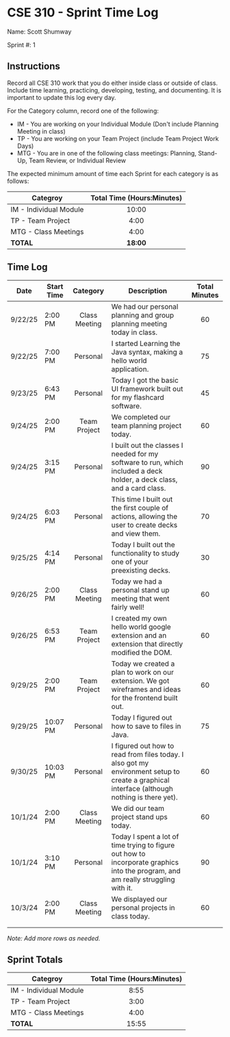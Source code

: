 # CSE 310 - Sprint Time Log

Name: Scott Shumway

Sprint #: 1

## Instructions

Record all CSE 310 work that you do either inside class or outside of class.  Include time learning, practicing, developing, testing, and documenting.  It is important to update this log every day.

For the Category column, record one of the following:
* IM - You are working on your Individual Module (Don't include Planning Meeting in class)
* TP - You are working on your Team Project (include Team Project Work Days)
* MTG - You are in one of the following class meetings: Planning, Stand-Up, Team Review, or Individual Review

The expected minimum amount of time each Sprint for each category is as follows:

|Categroy                       |Total Time (Hours:Minutes)|
|-------------------------------|:------------------------:|
|IM - Individual Module         |          10:00           |
|TP - Team Project              |           4:00           |
|MTG - Class Meetings           |           4:00           |
|**TOTAL**                      |        **18:00**         |

## Time Log

| Date    | Start Time |   Category    | Description                                                                                                                                  | Total Minutes |
|---------|------------|:-------------:|----------------------------------------------------------------------------------------------------------------------------------------------|:-------------:|
| 9/22/25 | 2:00 PM    | Class Meeting | We had our personal planning and group planning meeting today in class.                                                                      |      60       |
| 9/22/25 | 7:00 PM    |   Personal    | I started Learning the Java syntax, making a hello world application.                                                                        |      75       |
| 9/23/25 | 6:43 PM    |   Personal    | Today I got the basic UI framework built out for my flashcard software.                                                                      |      45       |
| 9/24/25 | 2:00 PM    | Team Project  | We completed our team planning project today.                                                                                                |      60       |
| 9/24/25 | 3:15 PM    |   Personal    | I built out the classes I needed for my software to run, which included a deck holder, a deck class, and a card class.                       |      90       |
| 9/24/25 | 6:03 PM    |   Personal    | This time I built out the first couple of actions, allowing the user to create decks and view them.                                          |      70       |
| 9/25/25 | 4:14 PM    |   Personal    | Today I built out the functionality to study one of your preexisting decks.                                                                  |      30       |
| 9/26/25 | 2:00 PM    | Class Meeting | Today we had a personal stand up meeting that went fairly well!                                                                              |      60       |
| 9/26/25 | 6:53 PM    | Team Project  | I created my own hello world google extension and an extension that directly modified the DOM.                                               |      60       |
| 9/29/25 | 2:00 PM    | Team Project  | Today we created a plan to work on our extension. We got wireframes and ideas for the frontend built out.                                    |      60       |
| 9/29/25 | 10:07 PM   |   Personal    | Today I figured out how to save to files in Java.                                                                                            |      75       |
| 9/30/25 | 10:03 PM   |   Personal    | I figured out how to read from files today. I also got my environment setup to create a graphical interface (although nothing is there yet). |      60       |
| 10/1/24 | 2:00 PM    | Class Meeting | We did our team project stand ups today.                                                                                                     |      60       |
| 10/1/24 | 3:10 PM    |   Personal    | Today I spent a lot of time trying to figure out how to incorporate graphics into the program, and am really struggling with it.             |      90       |
| 10/3/24 | 2:00 PM    | Class Meeting | We displayed our personal projects in class today.                                                                                           |      60       |
|         |            |               |                                                                                                                                              |               |
|         |            |               |                                                                                                                                              |               |

_Note: Add more rows as needed._

## Sprint Totals

|Categroy                       | Total Time (Hours:Minutes) |
|-------------------------------|:--------------------------:|
|IM - Individual Module         |            8:55            |
|TP - Team Project              |            3:00            |
|MTG - Class Meetings           |            4:00            |
|**TOTAL**                      |           15:55            |